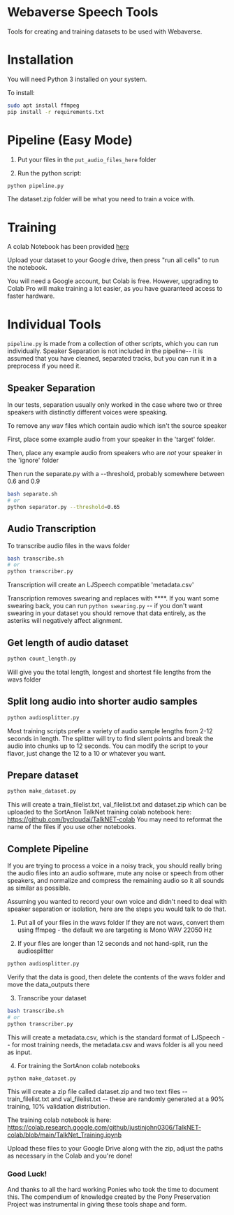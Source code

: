 # Webaverse Speech Tools
Tools for creating and training datasets to be used with Webaverse.

# Installation
You will need Python 3 installed on your system.

To install:

```bash
sudo apt install ffmpeg
pip install -r requirements.txt
```

# Pipeline (Easy Mode)
1. Put your files in the `put_audio_files_here` folder

2. Run the python script:
```sh
python pipeline.py
```

The dataset.zip folder will be what you need to train a voice with.

# Training

A colab Notebook has been provided [here](https://colab.research.google.com/drive/1F1BMC18XIJNFvkncdZHZvxd5oEAVsHxY)

Upload your dataset to your Google drive, then press "run all cells" to run the notebook.

You will need a Google account, but Colab is free. However, upgrading to Colab Pro will make training a lot easier, as you have guaranteed access to faster hardware.

# Individual Tools
`pipeline.py` is made from a collection of other scripts, which you can run individually. Speaker Separation is not included in the pipeline-- it is assumed that you have cleaned, separated tracks, but you can run it in a preprocess if you need it.

## Speaker Separation
In our tests, separation usually only worked in the case where two or three speakers with distinctly different voices were speaking.

To remove any wav files which contain audio which isn't the source speaker

First, place some example audio from your speaker in the 'target' folder.

Then, place any example audio from speakers who are *not* your speaker in the 'ignore' folder

Then run the separate.py with a --threshold, probably somewhere between 0.6 and 0.9

```bash
bash separate.sh
# or
python separator.py --threshold=0.65
```

## Audio Transcription

To transcribe audio files in the wavs folder
```bash
bash transcribe.sh
# or
python transcriber.py
```

Transcription will create an LJSpeech compatible 'metadata.csv'

Transcription removes swearing and replaces with ****. If you want some swearing back, you can run `python swearing.py` -- if you don't want swearing in your dataset you should remove that data entirely, as the asteriks will negatively affect alignment.

## Get length of audio dataset
```bash
python count_length.py
```

Will give you the total length, longest and shortest file lengths from the wavs folder

## Split long audio into shorter audio samples
```bash
python audiosplitter.py
```
Most training scripts prefer a variety of audio sample lengths from 2-12 seconds in length. The splitter will try to find silent points and break the audio into chunks up to 12 seconds. You can modify the script to your flavor, just change the 12 to a 10 or whatever you want.

## Prepare dataset
```bash
python make_dataset.py
```

This will create a train_filelist.txt, val_filelist.txt and dataset.zip which can be uploaded to the SortAnon TalkNet training colab notebook here: https://github.com/bycloudai/TalkNET-colab
You may need to reformat the name of the files if you use other notebooks.


## Complete Pipeline
If you are trying to process a voice in a noisy track, you should really bring the audio files into an audio software, mute any noise or speech from other speakers, and normalize and compress the remaining audio so it all sounds as similar as possible.

Assuming you wanted to record your own voice and didn't need to deal with speaker separation or isolation, here are the steps you would talk to do that.

1. Put all of your files in the wavs folder
If they are not wavs, convert them using ffmpeg - the default we are targeting is Mono WAV 22050 Hz

2. If your files are longer than 12 seconds and not hand-split, run the audiosplitter
```bash
python audiosplitter.py
```
Verify that the data is good, then delete the contents of the wavs folder and move the data_outputs there

3. Transcribe your dataset
```bash
bash transcribe.sh
# or
python transcriber.py
```
This will create a metadata.csv, which is the standard format of LJSpeech -- for most training needs, the metadata.csv and wavs folder is all you need as input.

4. For training the SortAnon colab notebooks
```bash
python make_dataset.py
```

This will create a zip file called dataset.zip and two text files -- train_filelist.txt and val_filelist.txt -- these are randomly generated at a 90% training, 10% validation distribution.

The training colab notebook is here: https://colab.research.google.com/github/justinjohn0306/TalkNET-colab/blob/main/TalkNet_Training.ipynb

Upload these files to your Google Drive along with the zip, adjust the paths as necessary in the Colab and you're done!

### Good Luck!

And thanks to all the hard working Ponies who took the time to document this. The compendium of knowledge created by the Pony Preservation Project was instrumental in giving these tools shape and form.
